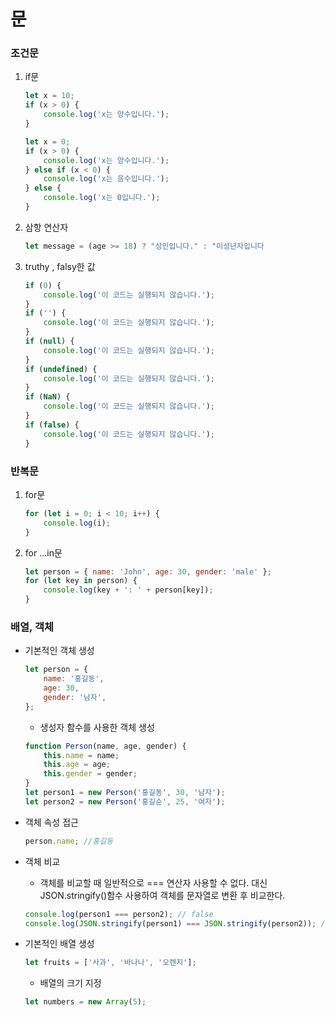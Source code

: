 # 문

### 조건문

1.  if문

    ```javascript
    let x = 10;
    if (x > 0) {
        console.log('x는 양수입니다.');
    }
    ```

    ```javascript
    let x = 0;
    if (x > 0) {
        console.log('x는 양수입니다.');
    } else if (x < 0) {
        console.log('x는 음수입니다.');
    } else {
        console.log('x는 0입니다.');
    }
    ```

2.  삼항 연산자

    ```javascript
    let message = (age >= 18) ? "성인입니다." : "미성년자입니다
    ```

3.  truthy , falsy한 값

    ```javascript
    if (0) {
        console.log('이 코드는 실행되지 않습니다.');
    }
    if ('') {
        console.log('이 코드는 실행되지 않습니다.');
    }
    if (null) {
        console.log('이 코드는 실행되지 않습니다.');
    }
    if (undefined) {
        console.log('이 코드는 실행되지 않습니다.');
    }
    if (NaN) {
        console.log('이 코드는 실행되지 않습니다.');
    }
    if (false) {
        console.log('이 코드는 실행되지 않습니다.');
    }
    ```

### 반복문

1. for문

    ```javascript
    for (let i = 0; i < 10; i++) {
        console.log(i);
    }
    ```

2. for ...in문

    ```javascript
    let person = { name: 'John', age: 30, gender: 'male' };
    for (let key in person) {
        console.log(key + ': ' + person[key]);
    }
    ```

### 배열, 객체

-   기본적인 객체 생성

    ```javascript
    let person = {
        name: '홍길동',
        age: 30,
        gender: '남자',
    };
    ```

    -   생성자 함수를 사용한 객체 생성

    ```javascript
    function Person(name, age, gender) {
        this.name = name;
        this.age = age;
        this.gender = gender;
    }
    let person1 = new Person('홍길동', 30, '남자');
    let person2 = new Person('홍길순', 25, '여자');
    ```

-   객체 속성 접근

    ```javascript
    person.name; //홍길동
    ```

-   객체 비교

    -   객체를 비교할 때 일반적으로 === 연산자 사용할 수 없다.
        대신 JSON.stringify()함수 사용하여 객체를 문자열로 변환 후 비교한다.

    ```javascript
    console.log(person1 === person2); // false
    console.log(JSON.stringify(person1) === JSON.stringify(person2)); // true
    ```

-   기본적인 배열 생성

    ```javascript
    let fruits = ['사과', '바나나', '오렌지'];
    ```

    -   배열의 크기 지정

    ```javascript
    let numbers = new Array(5);
    ```
